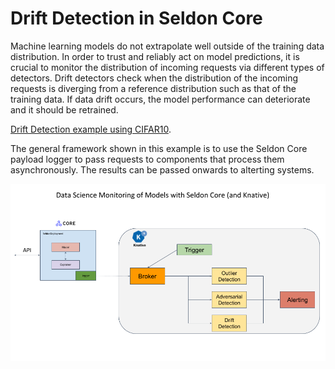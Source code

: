 # Drift Detection in Seldon Core

Machine learning models do not extrapolate well outside of the training data distribution. In order to trust and reliably act on model predictions, it is crucial to monitor the distribution of incoming requests via different types of detectors.  Drift detectors check when the distribution of the incoming requests is diverging from a reference distribution such as that of the training data. If data drift occurs, the model performance can deteriorate and it should be retrained.


[Drift Detection example using CIFAR10](../examples/drift_cifar10.html).

The general framework shown in this example is to use the Seldon Core payload logger to pass requests to components that process them asynchronously. The results can be passed onwards to alterting systems.

![Example architecture](../images/analytics.png)
